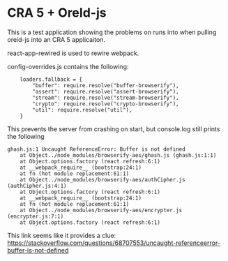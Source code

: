 # CRA 5 + OreId-js

This is a test application showing the problems on runs into when pulling oreid-js into an CRA 5 applicaiton. 

react-app-rewired is used to rewire webpack. 

config-overrides.js contains the following: 

```
    loaders.fallback = {
        "buffer": require.resolve("buffer-browserify"),
        "assert": require.resolve("assert-browserify"),
        "stream": require.resolve("stream-browserify"),
        "crypto": require.resolve("crypto-browserify"),
        "util": require.resolve("util"),
    }
```

This prevents the server from crashing on start, but console.log still prints the following

```
ghash.js:1 Uncaught ReferenceError: Buffer is not defined
    at Object../node_modules/browserify-aes/ghash.js (ghash.js:1:1)
    at Object.options.factory (react refresh:6:1)
    at __webpack_require__ (bootstrap:24:1)
    at fn (hot module replacement:61:1)
    at Object../node_modules/browserify-aes/authCipher.js (authCipher.js:4:1)
    at Object.options.factory (react refresh:6:1)
    at __webpack_require__ (bootstrap:24:1)
    at fn (hot module replacement:61:1)
    at Object../node_modules/browserify-aes/encrypter.js (encrypter.js:7:1)
    at Object.options.factory (react refresh:6:1)
```

This link seems like it provides a clue: https://stackoverflow.com/questions/68707553/uncaught-referenceerror-buffer-is-not-defined